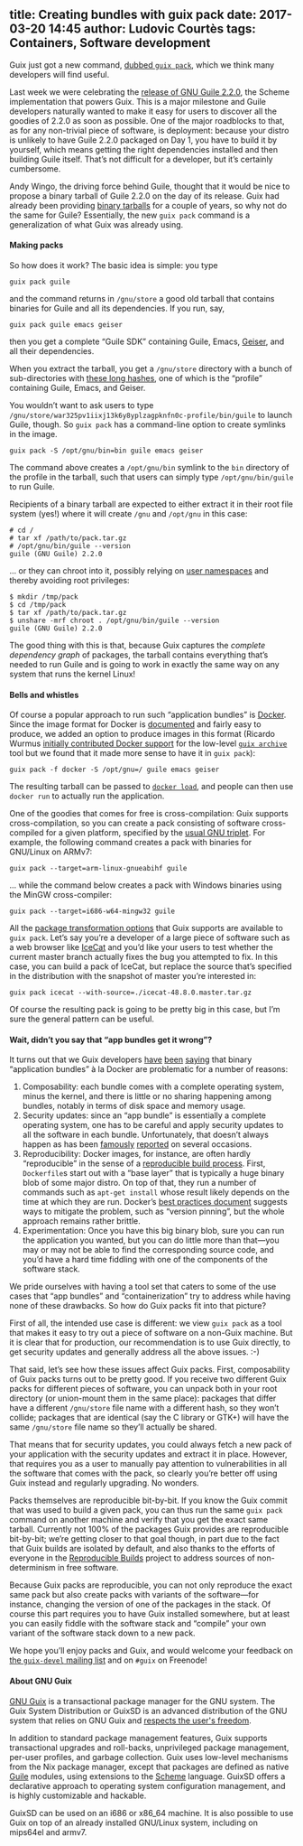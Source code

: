 title: Creating bundles with guix pack
date: 2017-03-20 14:45
author: Ludovic Courtès
tags: Containers, Software development
---
Guix just got a new command,
[dubbed `guix pack`](https://lists.gnu.org/archive/html/guix-devel/2017-03/msg00322.html),
which we think many developers will find useful.

Last week we were celebrating the
[release of GNU Guile 2.2.0](https://www.gnu.org/software/guile/news/gnu-guile-220-released.html),
the Scheme implementation that powers Guix.  This is a major milestone
and Guile developers naturally wanted to make it easy for users to
discover all the goodies of 2.2.0 as soon as possible.  One of the major
roadblocks to that, as for any non-trivial piece of software, is
deployment: because your distro is unlikely to have Guile 2.2.0 packaged
on Day 1, you have to build it by yourself, which means getting the
right dependencies installed and then building Guile itself.  That’s not
difficult for a developer, but it’s certainly cumbersome.

Andy Wingo, the driving force behind Guile, thought that it would be
nice to propose a binary tarball of Guile 2.2.0 on the day of its
release.  Guix had already been providing
[binary tarballs](https://www.gnu.org/software/guix/manual/html_node/Binary-Installation.html)
for a couple of years, so why not do the same for Guile?  Essentially,
the new `guix pack` command is a generalization of what Guix was already
using.

#### Making packs

So how does it work?  The basic idea is simple: you type

```
guix pack guile
```

and the command returns in `/gnu/store` a good old tarball that
contains binaries for Guile and all its dependencies.  If you run, say,

```
guix pack guile emacs geiser
```

then you get a complete “Guile SDK” containing Guile, Emacs,
[Geiser](http://nongnu.org/geiser), and all their dependencies.

When you extract the tarball, you get a `/gnu/store` directory with a
bunch of sub-directories with
[these long hashes](https://www.gnu.org/software/guix/manual/html_node/Features.html),
one of which is the “profile” containing Guile, Emacs, and Geiser.

You wouldn’t want to ask users to type
`/gnu/store/war325pv1iixj13k6y8yplzagpknfn0c-profile/bin/guile` to
launch Guile, though.  So `guix pack` has a command-line option to
create symlinks in the image.

```
guix pack -S /opt/gnu/bin=bin guile emacs geiser
```

The command above creates a `/opt/gnu/bin` symlink to the `bin`
directory of the profile in the tarball, such that users can simply type
`/opt/gnu/bin/guile` to run Guile.

Recipients of a binary tarball are expected to either extract it in
their root file system (yes!) where it will create `/gnu` and `/opt/gnu`
in this case:

```
# cd /
# tar xf /path/to/pack.tar.gz
# /opt/gnu/bin/guile --version
guile (GNU Guile) 2.2.0
```

… or they can chroot into it, possibly relying on
[user namespaces](http://man7.org/linux/man-pages/man7/user_namespaces.7.html)
and thereby avoiding root privileges:

```
$ mkdir /tmp/pack
$ cd /tmp/pack
$ tar xf /path/to/pack.tar.gz
$ unshare -mrf chroot . /opt/gnu/bin/guile --version
guile (GNU Guile) 2.2.0
```

The good thing with this is that, because Guix captures the _complete
dependency graph_ of packages, the tarball contains everything that’s
needed to run Guile and is going to work in exactly the same way on any
system that runs the kernel Linux!

#### Bells and whistles

Of course a popular approach to run such “application bundles” is
[Docker](https://www.docker.com).  Since the image format for Docker is
[documented](https://github.com/docker/docker/blob/master/image/spec/v1.2.md)
and fairly easy to produce, we added an option to produce images in this
format (Ricardo Wurmus
[initially contributed Docker support](https://lists.gnu.org/archive/html/guix-devel/2017-01/msg00188.html)
for the low-level
[`guix archive`](https://www.gnu.org/software/guix/manual/html_node/Invoking-guix-archive.html)
tool but we found that it made more sense to have it in `guix pack`):

```
guix pack -f docker -S /opt/gnu=/ guile emacs geiser
```

The resulting tarball can be passed to
[`docker load`](https://docs.docker.com/engine/reference/commandline/load/),
and people can then use `docker run` to actually run the application.

One of the goodies that comes for free is cross-compilation: Guix
supports cross-compilation, so you can create a pack consisting of
software cross-compiled for a given platform, specified by the
[usual GNU triplet](https://www.gnu.org/savannah-checkouts/gnu/autoconf/manual/autoconf-2.69/html_node/Specifying-Target-Triplets.html).
For example, the following command creates a pack with binaries for
GNU/Linux on ARMv7:

```
guix pack --target=arm-linux-gnueabihf guile
```

… while the command below creates a pack with Windows binaries using the
MinGW cross-compiler:

```
guix pack --target=i686-w64-mingw32 guile
```

All the
[package transformation options](https://www.gnu.org/software/guix/manual/html_node/Package-Transformation-Options.html)
that Guix supports are available to `guix pack`.  Let’s say you’re a
developer of a large piece of software such as a web browser like
[IceCat](https://gnu.org/s/gnuzilla) and you’d like your users to test
whether the current master branch actually fixes the bug you attempted
to fix.  In this case, you can build a pack of IceCat, but replace the
source that’s specified in the distribution with the snapshot of master
you’re interested in:

```
guix pack icecat --with-source=./icecat-48.8.0.master.tar.gz
```

Of course the resulting pack is going to be pretty big in this case, but
I’m sure the general pattern can be useful.

#### Wait, didn’t you say that “app bundles get it wrong”?

It turns out that we Guix developers
[have](https://archive.fosdem.org/2016/schedule/event/deployments_with_gnu_guix/)
[been](https://arxiv.org/abs/1506.02822)
[saying](https://fosdem.org/2017/schedule/event/hpc_deployment_guix/)
that binary “application bundles” à la Docker are problematic for a
number of reasons:

  1. Composability: each bundle comes with a complete operating system,
     minus the kernel, and there is little or no sharing happening among
     bundles, notably in terms of disk space and memory usage.
  2. Security updates: since an “app bundle” is essentially a complete
     operating system, one has to be careful and apply security updates
     to all the software in each bundle.  Unfortunately, that doesn’t
     always happen as has been
     [famously](http://www.vitavonni.de/blog/201503/2015031201-the-sad-state-of-sysadmin-in-the-age-of-containers.html)
     [reported](https://www.infoq.com/news/2015/05/Docker-Image-Vulnerabilities)
     on several occasions.
  3. Reproducibility: Docker images, for instance, are often hardly
     “reproducible” in the sense of a
     [reproducible build process](https://reproducible-builds.org/docs/definition/).
     First, `Dockerfile`s start out with a “base layer” that is
     typically a huge binary blob of some major distro.  On top of that,
     they run a number of commands such as `apt-get install` whose
     result likely depends on the time at which they are run.  Docker’s
     [best practices document](https://docs.docker.com/engine/userguide/eng-image/dockerfile_best-practices/)
     suggests ways to mitigate the problem, such as “version pinning”,
     but the whole approach remains rather brittle.
  4. Experimentation: Once you have this big binary blob, sure you can
     run the application you wanted, but you can do little more than
     that—you may or may not be able to find the corresponding source
     code, and you’d have a hard time fiddling with one of the
     components of the software stack.

We pride ourselves with having a tool set that caters to some of the use
cases that “app bundles” and “containerization” try to address while
having none of these drawbacks.  So how do Guix packs fit into that
picture?

First of all, the intended use case is different: we view `guix pack` as
a tool that makes it easy to try out a piece of software on a non-Guix
machine.  But it is clear that for production, our recommendation is to
use Guix directly, to get security updates and generally address all the
above issues.  :-)

That said, let’s see how these issues affect Guix packs.  First,
composability of Guix packs turns out to be pretty good.  If you receive
two different Guix packs for different pieces of software, you can
unpack both in your root directory (or union-mount them in the same
place): packages that differ have a different `/gnu/store` file name
with a different hash, so they won’t collide; packages that are
identical (say the C library or GTK+) will have the same `/gnu/store`
file name so they’ll actually be shared.

That means that for security updates, you could always fetch a new pack
of your application with the security updates and extract it in place.
However, that requires you as a user to manually pay attention to
vulnerabilities in all the software that comes with the pack, so clearly
you’re better off using Guix instead and regularly upgrading.  No
wonders.

Packs themselves are reproducible bit-by-bit.  If you know the Guix
commit that was used to build a given pack, you can thus run the same
`guix pack` command on another machine and verify that you get the exact
same tarball.  Currently not 100% of the packages Guix provides are
reproducible bit-by-bit; we’re getting closer to that goal though, in
part due to the fact that Guix builds are isolated by default, and also
thanks to the efforts of everyone in the
[Reproducible Builds](https://reproducible-builds.org) project to
address sources of non-determinism in free software.

Because Guix packs are reproducible, you can not only reproduce the
exact same pack but also create packs with variants of the software—for
instance, changing the version of one of the packages in the stack.  Of
course this part requires you to have Guix installed somewhere, but at
least you can easily fiddle with the software stack and “compile” your
own variant of the software stack down to a new pack.

We hope you’ll enjoy packs and Guix, and would welcome your feedback on
[the `guix-devel` mailing list](https://www.gnu.org/software/guix/about/#contact)
and on `#guix` on Freenode!


#### About GNU Guix

[GNU Guix](https://www.gnu.org/software/guix) is a transactional package
manager for the GNU system.  The Guix System Distribution or GuixSD is
an advanced distribution of the GNU system that relies on GNU Guix and
[respects the user's
freedom](https://www.gnu.org/distros/free-system-distribution-guidelines.html).

In addition to standard package management features, Guix supports
transactional upgrades and roll-backs, unprivileged package management,
per-user profiles, and garbage collection.  Guix uses low-level
mechanisms from the Nix package manager, except that packages are
defined as native [Guile](https://www.gnu.org/software/guile) modules,
using extensions to the [Scheme](http://schemers.org) language.  GuixSD
offers a declarative approach to operating system configuration
management, and is highly customizable and hackable.

GuixSD can be used on an i686 or x86_64 machine.  It is also possible to
use Guix on top of an already installed GNU/Linux system, including on
mips64el and armv7.
